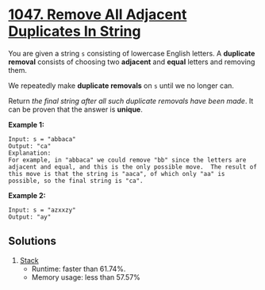 # [1047. Remove All Adjacent Duplicates In String](https://leetcode.com/problems/remove-all-adjacent-duplicates-in-string/)

You are given a string `s` consisting of lowercase English letters. A **duplicate removal** consists of choosing two **adjacent** and **equal** letters and removing them.

We repeatedly make **duplicate removals** on `s` until we no longer can.

Return _the final string after all such duplicate removals have been made_. It can be proven that the answer is **unique**.

**Example 1:**

```
Input: s = "abbaca"
Output: "ca"
Explanation:
For example, in "abbaca" we could remove "bb" since the letters are adjacent and equal, and this is the only possible move.  The result of this move is that the string is "aaca", of which only "aa" is possible, so the final string is "ca".
```

**Example 2:**

```
Input: s = "azxxzy"
Output: "ay"
```

## Solutions
1. [Stack](./RemoveAllAdjacentDuplicatesInString.java)
    - Runtime: faster than 61.74%.
    - Memory usage: less than 57.57%
